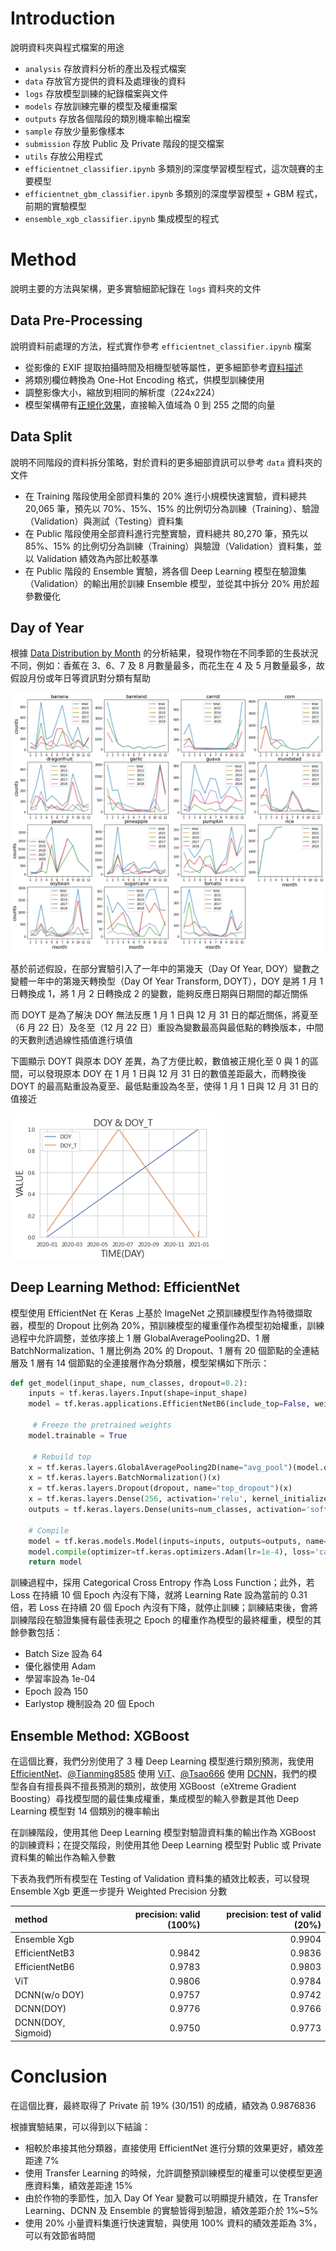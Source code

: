 # Introduction

說明資料夾與程式檔案的用途

- `analysis` 存放資料分析的產出及程式檔案
- `data` 存放官方提供的資料及處理後的資料
- `logs` 存放模型訓練的紀錄檔案與文件
- `models` 存放訓練完畢的模型及權重檔案
- `outputs` 存放各個階段的類別機率輸出檔案
- `sample` 存放少量影像樣本
- `submission` 存放 Public 及 Private 階段的提交檔案
- `utils` 存放公用程式
- `efficientnet_classifier.ipynb` 多類別的深度學習模型程式，這次競賽的主要模型
- `efficientnet_gbm_classifier.ipynb` 多類別的深度學習模型 + GBM 程式，前期的實驗模型
- `ensemble_xgb_classifier.ipynb` 集成模型的程式

# Method

說明主要的方法與架構，更多實驗細節紀錄在 `logs` 資料夾的文件

## Data Pre-Processing

說明資料前處理的方法，程式實作參考 `efficientnet_classifier.ipynb` 檔案

- 從影像的 EXIF 提取拍攝時間及相機型號等屬性，更多細節參考[資料描述](./data#describe.csv)
- 將類別欄位轉換為 One-Hot Encoding 格式，供模型訓練使用
- 調整影像大小，縮放到相同的解析度（224x224）
- 模型架構帶有[正規化效果](https://www.tensorflow.org/api_docs/python/tf/keras/applications/efficientnet)，直接輸入值域為 0 到 255 之間的向量

## Data Split

說明不同階段的資料拆分策略，對於資料的更多細部資訊可以參考 `data` 資料夾的文件

- 在 Training 階段使用全部資料集的 20% 進行小規模快速實驗，資料總共 20,065 筆，預先以 70%、15%、15% 的比例切分為訓練（Training）、驗證（Validation）與測試（Testing）資料集
- 在 Public 階段使用全部資料進行完整實驗，資料總共 80,270 筆，預先以 85%、15% 的比例切分為訓練（Training）與驗證（Validation）資料集，並以 Validation 績效為內部比較基準
- 在 Public 階段的 Ensemble 實驗，將各個 Deep Learning 模型在驗證集（Validation）的輸出用於訓練 Ensemble 模型，並從其中拆分 20% 用於超參數優化

## Day of Year

根據 [Data Distribution by Month](./analysis#data-distribution-by-month) 的分析結果，發現作物在不同季節的生長狀況不同，例如：香蕉在 3、6、7 及 8 月數量最多，而花生在 4 及 5 月數量最多，故假設月份或年日等資訊對分類有幫助

![label_month_counts](./analysis/label_month_counts.png)

基於前述假設，在部分實驗引入了一年中的第幾天（Day Of Year, DOY）變數之變體一年中的第幾天轉換型（Day Of Year Transform, DOYT），DOY 是將 1 月 1 日轉換成 1，將 1 月 2 日轉換成 2 的變數，能夠反應日期與日期間的鄰近關係

而 DOYT 是為了解決 DOY 無法反應 1 月 1 日與 12 月 31 日的鄰近關係，將夏至（6 月 22 日）及冬至（12 月 22 日）重設為變數最高與最低點的轉換版本，中間的天數則透過線性插值進行填值

下圖顯示 DOYT 與原本 DOY 差異，為了方便比較，數值被正規化至 0 與 1 的區間，可以發現原本 DOY 在 1 月 1 日與 12 月 31 日的數值差距最大，而轉換後 DOYT 的最高點重設為夏至、最低點重設為冬至，使得 1 月 1 日與 12 月 31 日的值接近

![day_of_year_transform](analysis/day_of_year_transform.png)

## Deep Learning Method: EfficientNet

模型使用 EfficientNet 在 Keras 上基於 ImageNet 之預訓練模型作為特徵擷取器，模型的 Dropout 比例為 20%，預訓練模型的權重僅作為模型初始權重，訓練過程中允許調整，並依序接上 1 層 GlobalAveragePooling2D、1 層 BatchNormalization、1 層比例為 20% 的 Dropout、1 層有 20 個節點的全連結層及 1 層有 14 個節點的全連接層作為分類層，模型架構如下所示：

```python
def get_model(input_shape, num_classes, dropout=0.2):
    inputs = tf.keras.layers.Input(shape=input_shape)
    model = tf.keras.applications.EfficientNetB6(include_top=False, weights='imagenet', input_tensor=inputs)
    
     # Freeze the pretrained weights
    model.trainable = True
    
     # Rebuild top
    x = tf.keras.layers.GlobalAveragePooling2D(name="avg_pool")(model.output)
    x = tf.keras.layers.BatchNormalization()(x)
    x = tf.keras.layers.Dropout(dropout, name="top_dropout")(x)
    x = tf.keras.layers.Dense(256, activation='relu', kernel_initializer=tf.keras.initializers.he_uniform(seed=None))(x)
    outputs = tf.keras.layers.Dense(units=num_classes, activation='softmax', kernel_initializer=tf.keras.initializers.he_uniform(seed=None), name="pred")(x)
    
    # Compile
    model = tf.keras.models.Model(inputs=inputs, outputs=outputs, name="EfficientNet")
    model.compile(optimizer=tf.keras.optimizers.Adam(lr=1e-4), loss='categorical_crossentropy', metrics=['categorical_accuracy'])
    return model
```

訓練過程中，採用 Categorical Cross Entropy 作為 Loss Function；此外，若 Loss 在持續 10 個 Epoch 內沒有下降，就將 Learning Rate 設為當前的 0.31 倍，若 Loss 在持續 20 個 Epoch 內沒有下降，就停止訓練；訓練結束後，會將訓練階段在驗證集擁有最佳表現之 Epoch 的權重作為模型的最終權重，模型的其餘參數包括：

- Batch Size 設為 64
- 優化器使用 Adam
- 學習率設為 1e-04
- Epoch 設為 150
- Earlystop 機制設為 20 個 Epoch

## Ensemble Method: XGBoost

在這個比賽，我們分別使用了 3 種 Deep Learning 模型進行類別預測，我使用 [EfficientNet](https://www.tensorflow.org/api_docs/python/tf/keras/applications/efficientnet)、[@Tianming8585](https://github.com/Tianming8585) 使用 [ViT](https://github.com/google-research/vision_transformer)、[@Tsao666](https://github.com/Tsao666) 使用 [DCNN](https://arxiv.org/abs/2011.12960)，我們的模型各自有擅長與不擅長預測的類別，故使用 XGBoost（eXtreme Gradient Boosting）尋找模型間的最佳集成權重，集成模型的輸入參數是其他 Deep Learning 模型對 14 個類別的機率輸出

在訓練階段，使用其他 Deep Learning 模型對驗證資料集的輸出作為 XGBoost 的訓練資料；在提交階段，則使用其他 Deep Learning 模型對 Public 或 Private 資料集的輸出作為輸入參數

下表為我們所有模型在 Testing of Validation 資料集的績效比較表，可以發現 Ensemble Xgb 更進一步提升 Weighted Precision 分數

| method           | precision: valid (100%) | precision: test of valid (20%) |
| :--------------- | ----------------------: | -----------------------------: |
| Ensemble Xgb     |                         |                         0.9904 |
| EfficientNetB3   |                  0.9842 |                         0.9836 |
| EfficientNetB6   |                  0.9783 |                         0.9803 |
| ViT              |                  0.9806 |                         0.9784 |
| DCNN(w/o DOY)    |                  0.9757 |                         0.9742 |
| DCNN(DOY)        |                  0.9776 |                         0.9766 |
| DCNN(DOY, Sigmoid) |                  0.9750 |                         0.9773 |

# Conclusion

在這個比賽，最終取得了 Private 前 19% (30/151) 的成績，績效為 0.9876836

根據實驗結果，可以得到以下結論：

- 相較於串接其他分類器，直接使用 EfficientNet 進行分類的效果更好，績效差距達 7%
- 使用 Transfer Learning 的時候，允許調整預訓練模型的權重可以使模型更適應資料集，績效差距達 15%
- 由於作物的季節性，加入 Day Of Year 變數可以明顯提升績效，在 Transfer Learning、DCNN 及 Ensemble 的實驗皆得到驗證，績效差距介於 1%~5%
- 使用 20% 小量資料集進行快速實驗，與使用 100% 資料的績效差距為 3%，可以有效節省時間
